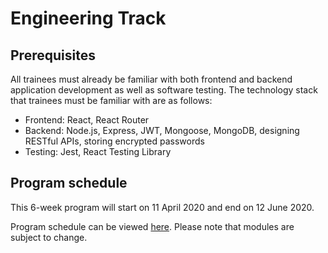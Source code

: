 # Engineering Track

## Prerequisites

All trainees must already be familiar with both frontend and backend application development as well as software testing. The technology stack that trainees must be familiar with are as follows:

- Frontend: React, React Router
- Backend: Node.js, Express, JWT, Mongoose, MongoDB, designing RESTful APIs, storing encrypted passwords
- Testing: Jest, React Testing Library

## Program schedule 

This 6-week program will start on 11 April 2020 and end on 12 June 2020.

Program schedule can be viewed [here](https://github.com/developer-program/engineering-track/projects/1). Please note that modules are subject to change.
